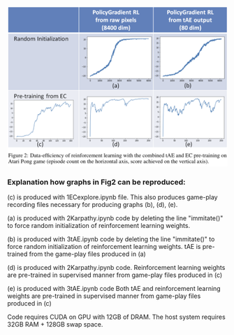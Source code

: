 ![](data_efficiency_improvements_on_pong.png)

### Explanation how graphs in Fig2 can be reproduced:

(c) is produced with 1ECexplore.ipynb file. This also produces game-play
recording files necessary for producing graphs (b), (d), (e).

(a) is produced with 2Karpathy.ipynb code by deleting the line "immitate()" to
force random initialization of reinforcement learning weights.

(b) is produced with 3tAE.ipynb code by deleting the line "immitate()" to force
random initialization of reinforcement learning weights.
tAE is pre-trained from the game-play files produced in (a)

(d) is produced with 2Karpathy.ipynb code.
Reinforcement learning weights are pre-trained in supervised manner from
game-play files produced in (c)

(e) is produced with 3tAE.ipynb code
Both tAE and reinforcement learning weights are pre-trained in supervised manner
from game-play files produced in (c)


Code requires CUDA on GPU with 12GB of DRAM.
The host system requires 32GB RAM + 128GB swap space.
